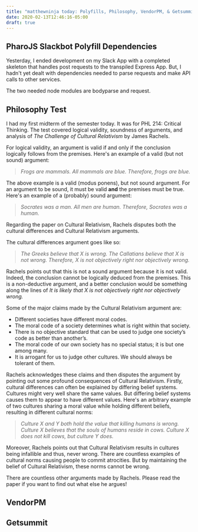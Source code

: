 ```yaml
---
title: "matthewninja today: Polyfills, Philosophy, VendorPM, & Getsummit"
date: 2020-02-13T12:46:16-05:00
draft: true
---
```


## PharoJS Slackbot Polyfill Dependencies
Yesterday, I ended development on my Slack App with a completed skeleton that handles post requests to the transpiled Express App. But, I hadn't yet dealt with dependencies needed to parse requests and make API calls to other services. 

The two needed node modules are bodyparse and request.

## Philosophy Test
I had my first midterm of the semester today. It was for PHL 214: Critical Thinking. The test covered logical validity, soundness of arguments, and analysis of *The Challenge of Cultural Relativism* by James Rachels.

For logical validity, an argument is valid if and only if the conclusion logically follows from the premises. Here's an example of a valid (but not sound) argument: 

> *Frogs are mammals. All mammals are blue. Therefore, frogs are blue.*

The above example is a valid (modus ponens), but not sound argument. For an argument to be sound, it must be valid **and** the premises must be true. Here's an example of a (probably) sound argument: 

> *Socrates was a man. All men are human. Therefore, Socrates was a human.*

Regarding the paper on Cultural Relativism, Rachels disputes both the cultural differences and Cultural Relativism arguments. 

The cultural differences argument goes like so:

> *The Greeks believe that X is wrong. The Callatians believe that X is not wrong. Therefore, X is not objectively right nor objectively wrong.*

Rachels points out that this is not a sound argument because it is not valid. Indeed, the conclusion cannot be logically deduced from the premises. This is a non-deductive argument, and a better conclusion would be something along the lines of *It is likely that X is not objectively right nor objectively wrong.*

Some of the major claims made by the Cultural Relativism argument are:

* Different societies have different moral codes.
* The moral code of a society determines what is right within that society.
* There is no objective standard that can be used to judge one society’s code as better than another’s.
* The moral code of our own society has no special status; it is but one among many.
* It is arrogant for us to judge other cultures. We should always be tolerant of them.

Rachels acknowledges these claims and then disputes the argument by pointing out some profound consequences of Cultural Relativism. Firstly, cultural differences can often be explained by differing belief systems. Cultures might very well share the same values. But differing belief systems causes them to appear to have different values. Here's an arbitrary example of two cultures sharing a moral value while holding different beliefs, resulting in different cultural norms:

> *Culture X and Y both hold the value that killing humans is wrong. Culture X believes that the souls of humans reside in cows. Culture X does not kill cows, but culture Y does.*

Moreover, Rachels points out that Cultural Relativism results in cultures being infallible and thus, never wrong. There are countless examples of cultural norms causing people to commit atrocities. But by maintaining the belief of Cultural Relativism, these norms cannot be wrong.

There are countless other arguments made by Rachels. Please read the paper if you want to find out what else he argues!

## VendorPM

## Getsummit